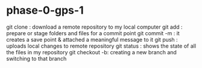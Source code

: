 # phase-0-gps-1

git clone : download a remote repository to my local computer 
git add : prepare or stage folders and files for a commit point
git commit -m : it creates a save point & attached a meaningful message to it 
git push : uploads local changes to remote repository 
git status : shows the state of all the files in my repository 
git checkout -b: creating a new branch and switching to that branch  